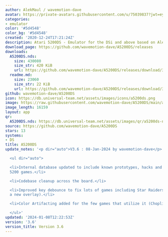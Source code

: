```yaml
---
author: AlekMaul / wavemotion-dave
avatar: https://private-avatars.githubusercontent.com/u/75039837?jwt=eyJhbGciOiJIUzI1NiIsInR5cCI6IkpXVCJ9.eyJpc3MiOiJnaXRodWIuY29tIiwiYXVkIjoicmF3LmdpdGh1YnVzZXJjb250ZW50LmNvbSIsImtleSI6ImtleTEiLCJleHAiOjE3MzQ2NTcxODAsIm5iZiI6MTczNDY1NTk4MCwicGF0aCI6Ii91Lzc1MDM5ODM3In0.w3SdPoYL-oDuGAyfD9e0R1BKUNtVaCZwfCRbbtZU75Q&v=4
categories:
- emulator
color: '#5d4548'
color_bg: '#5d4548'
created: '2020-12-24T17:21:24Z'
description: Atari 5200DS - Emulator for the DSi and above based on Alekmaul's work
download_page: https://github.com/wavemotion-dave/A5200DS/releases
downloads:
  A5200DS.nds:
    size: 430080
    size_str: 420 KiB
    url: https://github.com/wavemotion-dave/A5200DS/releases/download/3.6/A5200DS.nds
  readme.md:
    size: 23060
    size_str: 22 KiB
    url: https://github.com/wavemotion-dave/A5200DS/releases/download/3.6/readme.md
github: wavemotion-dave/A5200DS
icon: https://db.universal-team.net/assets/images/icons/a5200ds.png
image: https://raw.githubusercontent.com/wavemotion-dave/A5200DS/main/arm9/gfx/bgTop.png
image_length: 16159
layout: app
qr:
  A5200DS.nds: https://db.universal-team.net/assets/images/qr/a5200ds-nds.png
source: https://github.com/wavemotion-dave/A5200DS
stars: 13
systems:
- DS
title: A5200DS
update_notes: '<p dir="auto">V3.6 : 08-Jan-2024 by wavemotion-dave</p>

  <ul dir="auto">

  <li>Internal database updated to include known prototypes, hacks and other sundry
  5200 games.</li>

  <li>Codebase cleanup across the board.</li>

  <li>Improved key debounce to fix lots of games including Star Raiders (which has
  a new overlay).</li>

  <li>Color Artifacting added for the few games that utilize it (Choplifter, etc.)</li>

  </ul>'
updated: '2024-01-08T12:22:53Z'
version: '3.6'
version_title: Version 3.6
---
```


